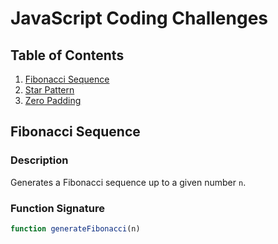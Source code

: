 # JavaScript Coding Challenges

## Table of Contents

1. [Fibonacci Sequence](#fibonacci-sequence)
2. [Star Pattern](#star-pattern)
3. [Zero Padding](#zero-padding)

## Fibonacci Sequence

### Description

Generates a Fibonacci sequence up to a given number `n`.

### Function Signature

```javascript
function generateFibonacci(n)
```
